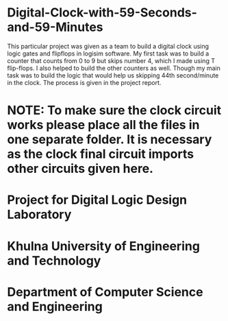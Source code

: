 # Digital-Clock-with-59-Seconds-and-59-Minutes

This particular project was given as a team to build a digital clock using logic gates and flipflops in logisim software.
My first task was to build a counter that counts from 0 to 9 but skips number 4, which I made using T flip-flops. I also helped to build the other counters as well.
Though my main task was to build the logic that would help us skipping 44th second/minute in the clock. The process is given in the project report.

# NOTE: To make sure the clock circuit works please place all the files in one separate folder. It is necessary as the clock final circuit imports other circuits given here.

# Project for Digital Logic Design Laboratory
# Khulna University of Engineering and Technology
# Department of Computer Science and Engineering
